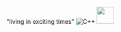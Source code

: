 "living in exciting times"
 ![C++](https://img.icons8.com/color/48/000000/c-plus-plus-logo.png) 
 <img src="https://www.rustacean.net/assets/rustacean-orig-noshadow.svg" width="40"/> 
